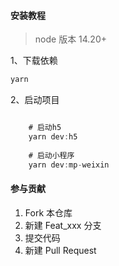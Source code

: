 
#### 安装教程
> node 版本 14.20+

1、下载依赖

```ts
yarn
```

2、启动项目
```ts

    # 启动h5
    yarn dev:h5
  
    # 启动小程序
    yarn dev:mp-weixin
```

#### 参与贡献

1.  Fork 本仓库
2.  新建 Feat_xxx 分支
3.  提交代码
4.  新建 Pull Request
